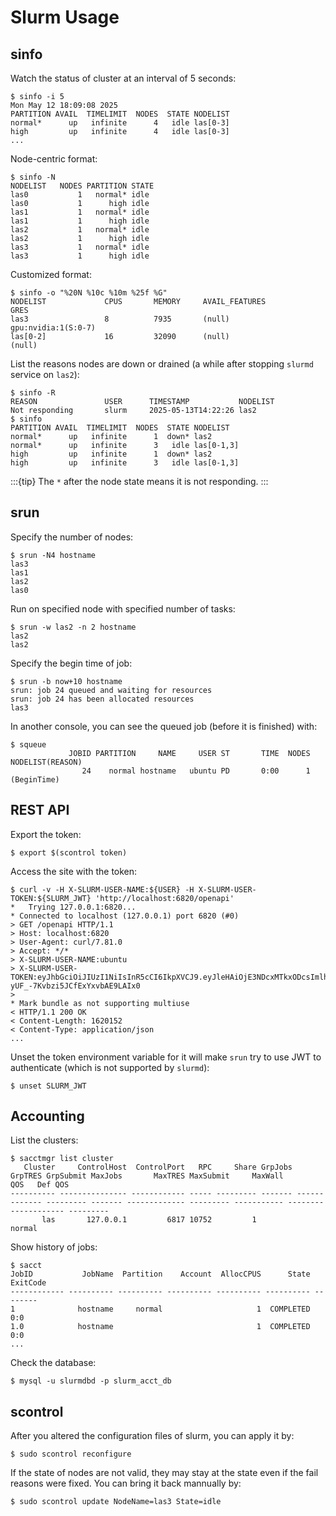 # Slurm Usage

## sinfo

Watch the status of cluster at an interval of 5 seconds:

```console
$ sinfo -i 5
Mon May 12 18:09:08 2025
PARTITION AVAIL  TIMELIMIT  NODES  STATE NODELIST
normal*      up   infinite      4   idle las[0-3]
high         up   infinite      4   idle las[0-3]
...
```

Node-centric format:

```console
$ sinfo -N
NODELIST   NODES PARTITION STATE 
las0           1   normal* idle  
las0           1      high idle  
las1           1   normal* idle  
las1           1      high idle  
las2           1   normal* idle  
las2           1      high idle  
las3           1   normal* idle  
las3           1      high idle
```

Customized format:

```console
$ sinfo -o "%20N %10c %10m %25f %G"
NODELIST             CPUS       MEMORY     AVAIL_FEATURES            GRES
las3                 8          7935       (null)                    gpu:nvidia:1(S:0-7)
las[0-2]             16         32090      (null)                    (null)
```

List the reasons nodes are down or drained (a while after stopping `slurmd` service on `las2`):

```console
$ sinfo -R
REASON               USER      TIMESTAMP           NODELIST
Not responding       slurm     2025-05-13T14:22:26 las2
$ sinfo
PARTITION AVAIL  TIMELIMIT  NODES  STATE NODELIST
normal*      up   infinite      1  down* las2
normal*      up   infinite      3   idle las[0-1,3]
high         up   infinite      1  down* las2
high         up   infinite      3   idle las[0-1,3]
```

:::{tip}
The `*` after the node state means it is not responding.
:::

## srun

Specify the number of nodes:

```console
$ srun -N4 hostname
las3
las1
las2
las0
```

Run on specified node with specified number of tasks:

```console
$ srun -w las2 -n 2 hostname
las2
las2
```

Specify the begin time of job:

```console
$ srun -b now+10 hostname
srun: job 24 queued and waiting for resources
srun: job 24 has been allocated resources
las3
```

In another console, you can see the queued job (before it is finished) with:

```console
$ squeue
             JOBID PARTITION     NAME     USER ST       TIME  NODES NODELIST(REASON)
                24    normal hostname   ubuntu PD       0:00      1 (BeginTime)
```

## REST API

Export the token:

```console
$ export $(scontrol token)
```

Access the site with the token:

```console
$ curl -v -H X-SLURM-USER-NAME:${USER} -H X-SLURM-USER-TOKEN:${SLURM_JWT} 'http://localhost:6820/openapi'
*   Trying 127.0.0.1:6820...
* Connected to localhost (127.0.0.1) port 6820 (#0)
> GET /openapi HTTP/1.1
> Host: localhost:6820
> User-Agent: curl/7.81.0
> Accept: */*
> X-SLURM-USER-NAME:ubuntu
> X-SLURM-USER-TOKEN:eyJhbGciOiJIUzI1NiIsInR5cCI6IkpXVCJ9.eyJleHAiOjE3NDcxMTkxODcsImlhdCI6MTc0NzExNzM4Nywic3VuIjoidWJ1bnR1In0.zbjEwmJtkDwWL-yUF_-7Kvbzi5JCfExYxvbAE9LAIx0
> 
* Mark bundle as not supporting multiuse
< HTTP/1.1 200 OK
< Content-Length: 1620152
< Content-Type: application/json
...
```

Unset the token environment variable for it will make `srun` try to use JWT to authenticate (which is not supported by `slurmd`):

```console
$ unset SLURM_JWT
```

## Accounting

List the clusters:

```console
$ sacctmgr list cluster
   Cluster     ControlHost  ControlPort   RPC     Share GrpJobs       GrpTRES GrpSubmit MaxJobs       MaxTRES MaxSubmit     MaxWall                  QOS   Def QOS 
---------- --------------- ------------ ----- --------- ------- ------------- --------- ------- ------------- --------- ----------- -------------------- --------- 
       las       127.0.0.1         6817 10752         1                                                                                           normal
```

Show history of jobs:

```console
$ sacct
JobID           JobName  Partition    Account  AllocCPUS      State ExitCode 
------------ ---------- ---------- ---------- ---------- ---------- -------- 
1              hostname     normal                     1  COMPLETED      0:0 
1.0            hostname                                1  COMPLETED      0:0 
...
```

Check the database:

```console
$ mysql -u slurmdbd -p slurm_acct_db
```

## scontrol

After you altered the configuration files of slurm, you can apply it by:

```console
$ sudo scontrol reconfigure
```

If the state of nodes are not valid, they may stay at the state even if the fail reasons were fixed. You can bring it back mannually by:

```console
$ sudo scontrol update NodeName=las3 State=idle
```
